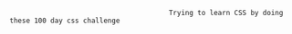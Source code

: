                                            Trying to learn CSS by doing these 100 day css challenge
